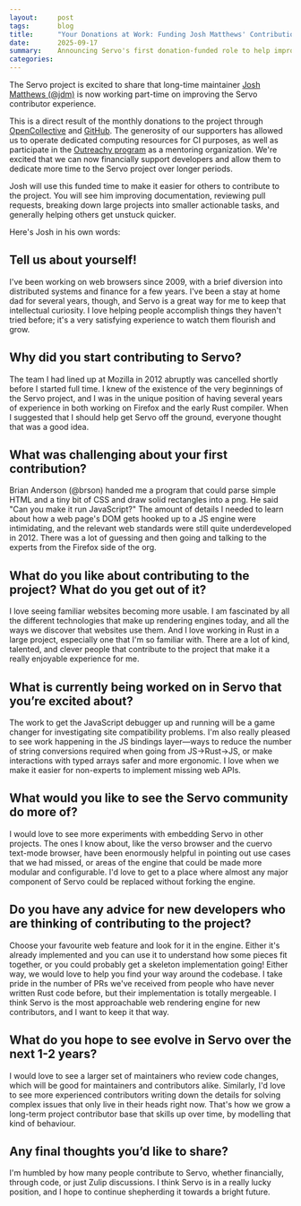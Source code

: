 ```yaml
---
layout:     post
tags:       blog
title:      "Your Donations at Work: Funding Josh Matthews' Contributions to Servo"
date:       2025-09-17
summary:    Announcing Servo's first donation-funded role to help improve contributor experience.
categories:
---
```



The Servo project is excited to share that long-time maintainer [Josh Matthews (@jdm)](https://github.com/jdm) is now working part-time on improving the Servo contributor experience.

This is a direct result of the monthly donations to the project through [OpenCollective](https://opencollective.com/servo) and [GitHub](https://github.com/sponsors/servo). The generosity of our supporters has allowed us to operate dedicated computing resources for CI purposes, as well as participate in the [Outreachy program](https://www.outreachy.org/) as a mentoring organization. We're excited that we can now financially support developers and allow them to dedicate more time to the Servo project over longer periods.

Josh will use this funded time to make it easier for others to contribute to the project. You will see him improving documentation, reviewing pull requests, breaking down large projects into smaller actionable tasks, and generally helping others get unstuck quicker.

Here's Josh in his own words:

## Tell us about yourself!

I've been working on web browsers since 2009, with a brief diversion into distributed systems and finance for a few years. I've been a stay at home dad for several years, though, and Servo is a great way for me to keep that intellectual curiosity. I love helping people accomplish things they haven't tried before; it's a very satisfying experience to watch them flourish and grow.

## Why did you start contributing to Servo?

The team I had lined up at Mozilla in 2012 abruptly was cancelled shortly before I started full time. I knew of the existence of the very beginnings of the Servo project, and I was in the unique position of having several years of experience in both working on Firefox and the early Rust compiler. When I suggested that I should help get Servo off the ground, everyone thought that was a good idea.

## What was challenging about your first contribution?

Brian Anderson (@brson) handed me a program that could parse simple HTML and a tiny bit of CSS and draw solid rectangles into a png. He said "Can you make it run JavaScript?" The amount of details I needed to learn about how a web page's DOM gets hooked up to a JS engine were intimidating, and the relevant web standards were still quite underdeveloped in 2012. There was a lot of guessing and then going and talking to the experts from the Firefox side of the org.

## What do you like about contributing to the project? What do you get out of it?

I love seeing familiar websites becoming more usable. I am fascinated by all the different technologies that make up rendering engines today, and all the ways we discover that websites use them. And I love working in Rust in a large project, especially one that I'm so familiar with. There are a lot of kind, talented, and clever people that contribute to the project that make it a really enjoyable experience for me.

## What is currently being worked on in Servo that you’re excited about?

The work to get the JavaScript debugger up and running will be a game changer for investigating site compatibility problems. I'm also really pleased to see work happening in the JS bindings layer—ways to reduce the number of string conversions required when going from JS->Rust->JS, or make interactions with typed arrays safer and more ergonomic. I love when we make it easier for non-experts to implement missing web APIs.

## What would you like to see the Servo community do more of?

I would love to see more experiments with embedding Servo in other projects. The ones I know about, like the verso browser and the cuervo text-mode browser, have been enormously helpful in pointing out use cases that we had missed, or areas of the engine that could be made more modular and configurable. I'd love to get to a place where almost any major component of Servo could be replaced without forking the engine.

## Do you have any advice for new developers who are thinking of contributing to the project?

Choose your favourite web feature and look for it in the engine. Either it's already implemented and you can use it to understand how some pieces fit together, or you could probably get a skeleton implementation going! Either way, we would love to help you find your way around the codebase. I take pride in the number of PRs we've received from people who have never written Rust code before, but their implementation is totally mergeable. I think Servo is the most approachable web rendering engine for new contributors, and I want to keep it that way.

## What do you hope to see evolve in Servo over the next 1-2 years?

I would love to see a larger set of maintainers who review code changes, which will be good for maintainers and contributors alike. Similarly, I'd love to see more experienced contributors writing down the details for solving complex issues that only live in their heads right now. That's how we grow a long-term project contributor base that skills up over time, by modelling that kind of behaviour.

## Any final thoughts you’d like to share?

I'm humbled by how many people contribute to Servo, whether financially, through code, or just Zulip discussions. I think Servo is in a really lucky position, and I hope to continue shepherding it towards a bright future.
